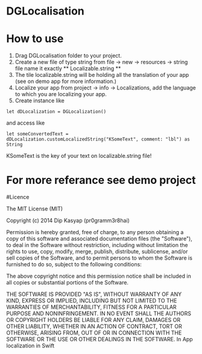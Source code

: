 # DGLocalisation
# How to use
1. Drag DGLocalisation folder to your project.
2. Create a new file of type string from file -> new -> resources -> string file  name it exactly ** Localizable.string **
3. The tile localizable.string will be holding all the translation of your app (see on demo app for more information.)
4. Localize your app from  project -> info -> Localizations, add the language to which you are localizing your app.
5. Create instance like

 ```
let dDLocalization = DGLocalization()
```
 and access like  
 ```
let someConvertedText = dDLocalization.customLocalizedString("KSomeText", comment: "lbl") as String
```

KSomeText is the key of your text on localizable.string file! 

# For more referance see demo project

#Licence

The MIT License (MIT)

Copyright (c) 2014 Dip Kasyap (pr0gramm3r8hai)

Permission is hereby granted, free of charge, to any person obtaining a copy
of this software and associated documentation files (the "Software"), to deal
in the Software without restriction, including without limitation the rights
to use, copy, modify, merge, publish, distribute, sublicense, and/or sell
copies of the Software, and to permit persons to whom the Software is
furnished to do so, subject to the following conditions:

The above copyright notice and this permission notice shall be included in all
copies or substantial portions of the Software.

THE SOFTWARE IS PROVIDED "AS IS", WITHOUT WARRANTY OF ANY KIND, EXPRESS OR
IMPLIED, INCLUDING BUT NOT LIMITED TO THE WARRANTIES OF MERCHANTABILITY,
FITNESS FOR A PARTICULAR PURPOSE AND NONINFRINGEMENT. IN NO EVENT SHALL THE
AUTHORS OR COPYRIGHT HOLDERS BE LIABLE FOR ANY CLAIM, DAMAGES OR OTHER
LIABILITY, WHETHER IN AN ACTION OF CONTRACT, TORT OR OTHERWISE, ARISING FROM,
OUT OF OR IN CONNECTION WITH THE SOFTWARE OR THE USE OR OTHER DEALINGS IN THE
SOFTWARE.
In App localization in Swift
